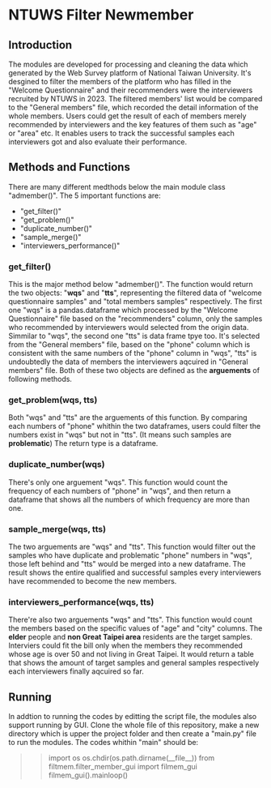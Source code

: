# NTUWS Filter Newmember
## Introduction
The modules are developed for processing and cleaning the data which generated by the Web Survey platform of National Taiwan University. It's desgined to filter the members of the platform who has filled in the "Welcome Questionnaire" and their recommenders were the interviewers recruited by NTUWS in 2023. The filtered members' list would be compared to the "General members" file, which recorded the detail information of the whole members. 
Users could get the result of each of members merely recommended by interviewers and the key features of them such as "age" or "area" etc. It enables users to track the successful samples each interviewers got and also evaluate their performance.

## Methods and Functions
There are many different medthods below the main module class "admember()". The 5 important functions are: 
* "get_filter()"
* "get_problem()"
* "duplicate_number()"
* "sample_merge()"
* "interviewers_performance()"
### get_filter()
This is the major method below "admember()". The function would return the two objects: "**wqs**" and "**tts**", representing the filtered data of "welcome questionnaire samples" and "total members samples" respectively. The first one "wqs" is a pandas.dataframe which processed by the "Welcome Questionnaire" file based on the "recommenders" column, only the samples who recommended by interviewers would selected from the origin data. Simmilar to "wqs", the second one "tts" is data frame tpye too. It's selected from the "General members" file, based on the "phone" column which is consistent with the same numbers of the "phone" column in "wqs", "tts" is undoubtedly the data of members the interviewers aqcuired in "General members" file.
Both of these two objects are defined as the **arguements** of following methods.
### get_problem(wqs, tts)
Both "wqs" and "tts" are the arguements of this function. By comparing each numbers of "phone" whithin the two dataframes, users could filter the numbers exist in "wqs" but not in "tts". (It means such samples are **problematic**) The return type is a dataframe.
### duplicate_number(wqs)
There's only one arguement "wqs". This function would count the frequency of each numbers of "phone" in "wqs", and then return a dataframe that shows all the numbers of which frequency are more than one. 
### sample_merge(wqs, tts)
The two arguements are "wqs" and "tts". This function would filter out the samples who have duplicate and problematic "phone" numbers in "wqs", those left behind and "tts" would be merged into a new dataframe. The result shows the entire qualified and successful samples every interviewers have recommended to become the new members.
### interviewers_performance(wqs, tts)
There're also two arguements "wqs" and "tts". This function would count the members based on the specific values of "age" and "city" columns. The **elder** people and **non Great Taipei area** residents are the target samples. Interviers could fit the bill only when the members they recommended whose age is over 50 and not living in Great Taipei. It would return a table that shows the amount of target samples and general samples respectively each interviewers finally aqcuired so far.
## Running
In addtion to running the codes by editting the script file, the modules also support running by GUI. Clone the whole file of this repository, make a new directory which is upper the project folder and then create a "main\.py" file to run the modules. The codes whithin "main" should be:
>>import os
os.chdir(os.path.dirname(\_\_file\_\_))
from filtmem.filter_member_gui import filmem_gui
filmem_gui().mainloop()
